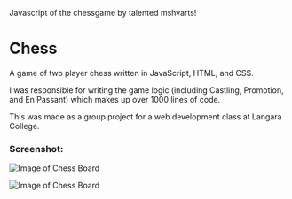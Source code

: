 Javascript of the chessgame by talented mshvarts!

# Chess
A game of two player chess written in JavaScript, HTML, and CSS. 
 
I was responsible for writing the game logic (including Castling, Promotion, and En Passant) which makes up over 1000 lines of code.

This was made as a group project for a web development class at Langara College.    

### Screenshot:  
![Image of Chess Board](demo.png)

![Image of Chess Board](demo2.PNG)
